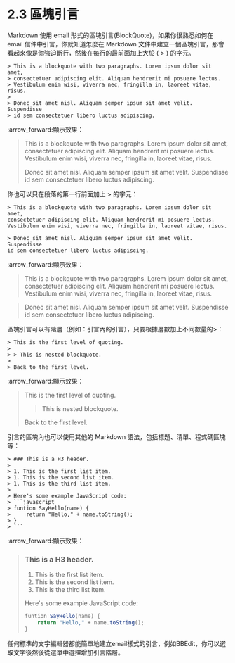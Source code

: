 # 2.3 區塊引言

Markdown 使用 email 形式的區塊引言(BlockQuote)，如果你很熟悉如何在 email 信件中引言，你就知道怎麼在 Markdown 文件中建立一個區塊引言，那會看起來像是你強迫斷行，然後在每行的最前面加上大於 ( > ) 的字元。

```markup
> This is a blockquote with two paragraphs. Lorem ipsum dolor sit amet,
> consectetuer adipiscing elit. Aliquam hendrerit mi posuere lectus.
> Vestibulum enim wisi, viverra nec, fringilla in, laoreet vitae, risus.
> 
> Donec sit amet nisl. Aliquam semper ipsum sit amet velit. Suspendisse
> id sem consectetuer libero luctus adipiscing.
```

:arrow\_forward:顯示效果：

> This is a blockquote with two paragraphs. Lorem ipsum dolor sit amet, consectetuer adipiscing elit. Aliquam hendrerit mi posuere lectus. Vestibulum enim wisi, viverra nec, fringilla in, laoreet vitae, risus.
>
> Donec sit amet nisl. Aliquam semper ipsum sit amet velit. Suspendisse id sem consectetuer libero luctus adipiscing.

你也可以只在段落的第一行前面加上 > 的字元：

```
> This is a blockquote with two paragraphs. Lorem ipsum dolor sit amet,
consectetuer adipiscing elit. Aliquam hendrerit mi posuere lectus.
Vestibulum enim wisi, viverra nec, fringilla in, laoreet vitae, risus.

> Donec sit amet nisl. Aliquam semper ipsum sit amet velit. Suspendisse
id sem consectetuer libero luctus adipiscing.
```

:arrow\_forward:顯示效果：

> This is a blockquote with two paragraphs. Lorem ipsum dolor sit amet, consectetuer adipiscing elit. Aliquam hendrerit mi posuere lectus. Vestibulum enim wisi, viverra nec, fringilla in, laoreet vitae, risus.

> Donec sit amet nisl. Aliquam semper ipsum sit amet velit. Suspendisse id sem consectetuer libero luctus adipiscing.

區塊引言可以有階層（例如：引言內的引言），只要根據層數加上不同數量的>：

```
> This is the first level of quoting.
>
> > This is nested blockquote.
>
> Back to the first level.
```

:arrow\_forward:顯示效果：

> This is the first level of quoting.
>
> > This is nested blockquote.
>
> Back to the first level.&#x20;

引言的區塊內也可以使用其他的 Markdown 語法，包括標題、清單、程式碼區塊等：

```
> ### This is a H3 header.
>
> 1. This is the first list item.
> 1. This is the second list item.
> 1. This is the third list item.
>
> Here's some example JavaScript code:
> ```javascript
> funtion SayHello(name) { 
>     return "Hello," + name.toString(); 
> }
> ```
```

:arrow\_forward:顯示效果：

> ### This is a H3 header.
>
> 1. This is the first list item.
> 1. This is the second list item.
> 1. This is the third list item.
>
> Here's some example JavaScript code:
>
> ```javascript
> funtion SayHello(name) { 
>     return "Hello," + name.toString(); 
> }
> ```

任何標準的文字編輯器都能簡單地建立email樣式的引言，例如BBEdit，你可以選取文字後然後從選單中選擇增加引言階層。
